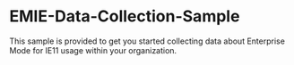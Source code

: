 EMIE-Data-Collection-Sample
===========================

This sample is provided to get you started collecting data about Enterprise Mode for IE11 usage within your organization. 
